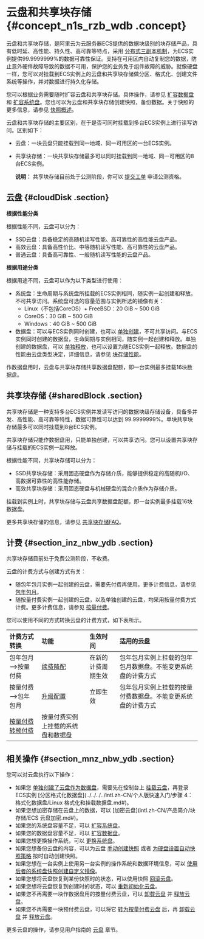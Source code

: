 # 云盘和共享块存储 {#concept_n1s_rzb_wdb .concept}

云盘和共享块存储，是阿里云为云服务器ECS提供的数据块级别的块存储产品，具有低时延、高性能、持久性、高可靠等特点，采用 [分布式三副本机制](intl.zh-CN/产品简介/块存储/云盘三副本技术.md#)，为ECS实例提供99.9999999%的数据可靠性保证。支持在可用区内自动复制您的数据，防止意外硬件故障导致的数据不可用，保护您的业务免于组件故障的威胁。就像硬盘一样，您可以对挂载到ECS实例上的云盘和共享块存储做分区、格式化、创建文件系统等操作，并对数据进行持久化存储。

您可以根据业务需要随时扩容云盘和共享块存储。具体操作，请参见 [扩容数据盘](../../../../intl.zh-CN/用户指南/云盘/扩容云盘/扩容数据盘_Linux.md#) 和 [扩容系统盘](../../../../intl.zh-CN/用户指南/云盘/扩容云盘/扩容系统盘.md#)。您也可以为云盘和共享块存储创建快照，备份数据。关于快照的更多信息，请参见 [快照概述](intl.zh-CN/产品简介/快照/快照概述.md#)。

云盘和共享块存储的主要区别，在于是否可同时挂载到多台ECS实例上进行读写访问。区别如下：

-   云盘：一块云盘只能挂载到同一地域、同一可用区的一台ECS实例。
-   共享块存储：一块共享块存储最多可以同时挂载到同一地域、同一可用区的8台ECS实例。

    **说明：** 共享块存储目前处于公测阶段，你可以 [提交工单](https://workorder-intl.console.aliyun.com/#/ticket/createIndex) 申请公测资格。


## 云盘 {#cloudDisk .section}

**根据性能分类**

根据性能不同，云盘可以分为：

-   SSD云盘：具备稳定的高随机读写性能、高可靠性的高性能云盘产品。
-   高效云盘：具备高性价比、中等随机读写性能、高可靠性的云盘产品。
-   普通云盘：具备高可靠性、一般随机读写性能的云盘产品。

**根据用途分类**

根据用途不同，云盘可以作为以下类型进行使用：

-   系统盘：生命周期与系统盘所挂载的ECS实例相同，随实例一起创建和释放。不可共享访问。系统盘可选的容量范围与实例所选的镜像有关：
    -   Linux（不包括CoreOS）+ FreeBSD：20 GiB ~ 500 GiB
    -   CoreOS：30 GiB ~ 500 GiB
    -   Windows：40 GiB ~ 500 GiB
-   数据盘：可以与ECS实例同时创建，也可以 [单独创建](../../../../intl.zh-CN/用户指南/云盘/创建云盘.md#)，不可共享访问。与ECS实例同时创建的数据盘，生命同期与实例相同，随实例一起创建和释放。单独创建的数据盘，可以 [单独释放](../../../../intl.zh-CN/用户指南/云盘/释放云盘.md#)，也可以设置为随ECS实例一起释放。数据盘的性能由云盘类型决定，详细信息，请参见 [块存储性能](intl.zh-CN/产品简介/块存储/块存储性能.md#)。

作数据盘用时，云盘与共享块存储共享数据盘配额，即一台实例最多挂载16块数据盘。

## 共享块存储 {#sharedBlock .section}

共享块存储是一种支持多台ECS实例并发读写访问的数据块级存储设备，具备多并发、高性能、高可靠等特性，数据可靠性可以达到 99.9999999%。单块共享块存储最多可以同时挂载到8台ECS实例。

共享块存储只能作数据盘用，只能单独创建，可以共享访问。您可以设置共享块存储与挂载的ECS实例一起释放。

根据性能不同，共享块存储可以分为：

-   SSD共享块存储：采用固态硬盘作为存储介质，能够提供稳定的高随机I/O、高数据可靠性的高性能存储。
-   高效共享块存储：采用固态硬盘与机械硬盘的混合介质作为存储介质。

挂载到实例上时，共享块存储与云盘共享数据盘配额，即一台实例最多挂载16块数据盘。

更多共享块存储的信息，请参见 [共享块存储FAQ](https://www.alibabacloud.com/help/doc-detail/53820.htm)。

## 计费 {#section_inz_nbw_ydb .section}

共享块存储目前处于免费公测阶段，不收费。

云盘的计费方式与创建方式有关：

-   随包年包月实例一起创建的云盘，需要先付费再使用。更多计费信息，请参见 [包年包月](../../../../intl.zh-CN/产品定价/预付费（包年包月）.md#)。
-   随按量付费实例一起创建的云盘，以及单独创建的云盘，均采用按量付费方式计费。更多计费信息，请参见 [按量付费](../../../../intl.zh-CN/产品定价/按量付费.md#)。

您可以使用不同的方式转换云盘的计费方式，如下表所示。

|计费方式转换|功能|生效时间|适用的云盘|
|:-----|:-|:---|:----|
|包年包月—\>按量付费|[续费降配](../../../../intl.zh-CN/产品定价/续费实例/续费降配.md#)|在新的计费周期生效|包年包月实例上挂载的包年包月数据盘。不能变更系统盘的计费方式|
|按量付费—\>包年包月|[升级配置](../../../../intl.zh-CN/用户指南/实例/升降配/预付费实例升级配置.md#)|立即生效|包年包月实例上挂载的按量付费数据盘。不能变更系统盘的计费方式|
|[按量付费转预付费](../../../../intl.zh-CN/产品定价/按量付费转预付费.md#)|按量付费实例上挂载的系统盘和数据盘|

## 相关操作 {#section_mnz_nbw_ydb .section}

您可以对云盘执行以下操作：

-   如果您 [单独创建了云盘作为数据盘](../../../../intl.zh-CN/用户指南/云盘/创建云盘.md#)，需要先在控制台上 [挂载云盘](../../../../intl.zh-CN/用户指南/云盘/挂载云盘.md#)，再登录ECS实例 [分区格式化数据盘](../../../../intl.zh-CN/个人版快速入门/步骤 4：格式化数据盘/Linux 格式化和挂载数据盘.md#)。
-   如果您想加密存储在云盘上的数据，可以 [加密云盘](intl.zh-CN/产品简介/块存储/ECS 云盘加密.md#)。
-   如果您的系统盘容量不足，可以 [扩容系统盘](../../../../intl.zh-CN/用户指南/云盘/扩容云盘/扩容系统盘.md#)。
-   如果您的数据盘容量不足，可以 [扩容数据盘](../../../../intl.zh-CN/用户指南/云盘/扩容云盘/扩容数据盘_Linux.md#)。
-   如果您想更换操作系统，可以 [更换系统盘](../../../../intl.zh-CN/用户指南/云盘/更换系统盘（公共镜像）.md#)。
-   如果您想备份云盘的内容，可以为云盘 [手动创建快照](../../../../intl.zh-CN/用户指南/快照/创建快照.md#) 或者 [为硬盘设置自动快照策略](../../../../intl.zh-CN/用户指南/快照/为磁盘设置自动快照策略.md#) 按时自动创建快照。
-   如果您想在一台实例上使用另一台实例的操作系统和数据环境信息，可以 [使用后者的系统盘快照创建自定义镜像](../../../../intl.zh-CN/用户指南/镜像/创建自定义镜像/使用快照创建自定义镜像.md#)。
-   如果您想将云盘恢复到某份快照时的状态，可以使用快照 [回滚云盘](../../../../intl.zh-CN/用户指南/云盘/回滚云盘.md#)。
-   如果您想将云盘恢复到创建时的状态，可以 [重新初始化云盘](../../../../intl.zh-CN/用户指南/云盘/重新初始化云盘.md#)。
-   如果您不再需要一块作数据盘用的按量付费云盘，可以 [卸载云盘](../../../../intl.zh-CN/用户指南/云盘/卸载云盘.md#) 并 [释放云盘](../../../../intl.zh-CN/用户指南/云盘/释放云盘.md#)。
-   如果您不再需要一块预付费云盘，可以将它 [转为按量付费云盘](../../../../intl.zh-CN/用户指南/云盘/转换云盘的计费方式.md#) 后，再 [卸载云盘](../../../../intl.zh-CN/用户指南/云盘/卸载云盘.md#) 并 [释放云盘](../../../../intl.zh-CN/用户指南/云盘/释放云盘.md#)。

更多云盘的操作，请参见用户指南的 [云盘](../../../../intl.zh-CN/用户指南/云盘/创建云盘.md#) 章节。

